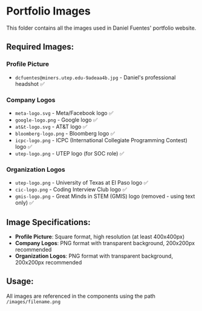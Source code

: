 # Portfolio Images

This folder contains all the images used in Daniel Fuentes' portfolio website.

## Required Images:

### Profile Picture
- `dcfuentes@miners.utep.edu-9adeaa4b.jpg` - Daniel's professional headshot ✅

### Company Logos
- `meta-logo.svg` - Meta/Facebook logo ✅
- `google-logo.png` - Google logo ✅
- `at&t-logo.svg` - AT&T logo ✅
- `bloomberg-logo.png` - Bloomberg logo ✅
- `icpc-logo.png` - ICPC (International Collegiate Programming Contest) logo ✅
- `utep-logo.png` - UTEP logo (for SOC role) ✅

### Organization Logos
- `utep-logo.png` - University of Texas at El Paso logo ✅
- `cic-logo.png` - Coding Interview Club logo ✅
- `gmis-logo.png` - Great Minds in STEM (GMIS) logo (removed - using text only) ✅

## Image Specifications:
- **Profile Picture**: Square format, high resolution (at least 400x400px)
- **Company Logos**: PNG format with transparent background, 200x200px recommended
- **Organization Logos**: PNG format with transparent background, 200x200px recommended

## Usage:
All images are referenced in the components using the path `/images/filename.png`
